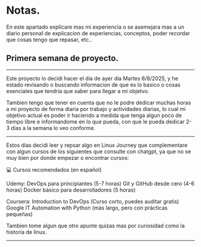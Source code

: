 # Notas.
En este apartado explicare mas mi experiencia o se asemejara mas a un diario personal de explicacion de experiencias, conceptos, poder recordar que cosas tengo que repasar, etc..


## Primera semana de proyecto.

---

Este proyecto lo decidi hacer el dia de ayer dia Martes 6/8/2025, y he estado revisando o buscando informacion de que es lo basico o cosas esenciales que tendria que saber para llegar a mi objetvo.

Tambien tengo que tener en cuenta que no le podre dedicar muchas horas a mi proyecto de forma diaria por trabajo y actividades diarias, lo cual mi objetivo actual es poder ir haciendo a medida que tenga algun poco de tiempo libre e informandome en lo que pueda, con que le pueda dedicar 2-3 dias a la semana lo veo conforme.

---

Estos dias decidi leer y repsar algo en Linux Journey que complementare con algun cursos de los siguientes que consulte con chatgpt, ya que no se muy bien por donde empezar o encontrar cursos:

💻 Cursos recomendados (en español)

Udemy:
DevOps para principiantes (5-7 horas)
Git y GitHub desde cero (4-6 horas)
Docker básico para desarrolladores (5 horas)

Coursera:
Introduction to DevOps (Curso corto, puedes auditar gratis)
Google IT Automation with Python (más largo, pero con prácticas pequeñas)

Tambien tome algun que otro apunte quizas mas por curiosidad como la historia de linux.

---
